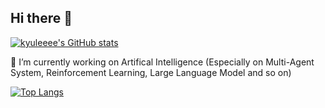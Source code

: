 ## Hi there 👋

<!--
**kyuleeee/kyuleeee** is a ✨ _special_ ✨ repository because its `README.md` (this file) appears on your GitHub profile.

Here are some ideas to get you started:

🔭 I’m currently working on ...
- 🌱 I’m currently learning ...
- 👯 I’m looking to collaborate on ...
- 🤔 I’m looking for help with ...
- 💬 Ask me about ...
- 📫 How to reach me: ...
- 😄 Pronouns: ...
- ⚡ Fun fact: ...
-->

[![kyuleeee's GitHub stats](https://github-readme-stats.vercel.app/api?username=kyuleeee)](https://github.com/anuraghazra/github-readme-stats)

🔭 I’m currently working on Artifical Intelligence (Especially on Multi-Agent System, Reinforcement Learning, Large Language Model and so on) 


[![Top Langs](https://github-readme-stats.vercel.app/api/top-langs/?username=kyuleeee)](https://github.com/anuraghazra/github-readme-stats)

